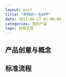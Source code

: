 ```yaml
---
layout: post
title: "奇特的一生APP"
date: 2017-09-27 01:00:00
categories: 我的产品
tags: 自我实现
---
```

## 产品创意与概念
## 标准流程